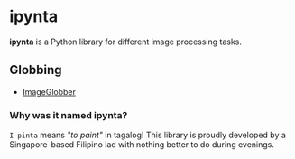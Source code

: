 # ipynta

**ipynta** is a Python library for different image processing tasks.

## Globbing

- [ImageGlobber](https://github.com/allanchua101/ipynta/blob/main/docs/globbing/001_ImageGlobber.md)

### Why was it named ipynta?

`I-pinta` means _"to paint"_ in tagalog! This library is proudly developed by a Singapore-based Filipino lad with nothing better to do during evenings.
